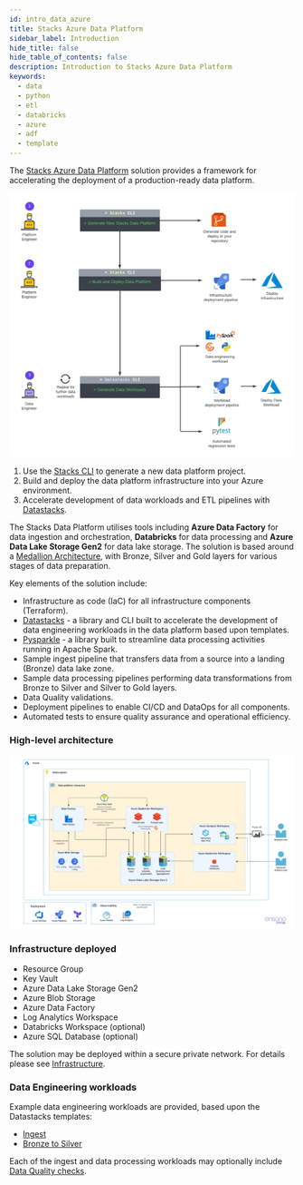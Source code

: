 ```yaml
---
id: intro_data_azure
title: Stacks Azure Data Platform
sidebar_label: Introduction
hide_title: false
hide_table_of_contents: false
description: Introduction to Stacks Azure Data Platform
keywords:
  - data
  - python
  - etl
  - databricks
  - azure
  - adf
  - template
---
```


The [Stacks Azure Data Platform](https://github.com/ensono/stacks-azure-data) solution provides
a framework for accelerating the deployment of a production-ready data platform.

![Stacks Data Overview](images/stacks-data-overview.png)

1. Use the [Stacks CLI](../../../stackscli/about) to generate a new data platform project.
2. Build and deploy the data platform infrastructure into your Azure environment.
3. Accelerate development of data workloads and ETL pipelines with [Datastacks](etl_pipelines/datastacks.md).

The Stacks Data Platform utilises tools including **Azure Data Factory** for data
ingestion and orchestration, **Databricks** for data processing and **Azure Data Lake Storage Gen2**
for data lake storage. The solution is based around a [Medallion Architecture](etl_pipelines/etl_intro_data_azure.md#data-pipelines), with Bronze, Silver and Gold layers for various stages of data preparation.

Key elements of the solution include:

* Infrastructure as code (IaC) for all infrastructure components (Terraform).
* [Datastacks](etl_pipelines/datastacks.md) - a library and CLI built to accelerate the development of data engineering
workloads in the data platform based upon templates.
* [Pysparkle](etl_pipelines/pysparkle/pysparkle_quickstart.md) - a library built to streamline data processing activities running in Apache Spark.
* Sample ingest pipeline that transfers data from a source into a landing (Bronze) data lake zone.
* Sample data processing pipelines performing data transformations from Bronze to Silver and Silver to Gold layers.
* Data Quality validations.
* Deployment pipelines to enable CI/CD and DataOps for all components.
* Automated tests to ensure quality assurance and operational efficiency.

### High-level architecture

![High-level architecture](images/Stacks_Azure_Data_Platform-HLD.png)

### Infrastructure deployed

* Resource Group
* Key Vault
* Azure Data Lake Storage Gen2
* Azure Blob Storage
* Azure Data Factory
* Log Analytics Workspace
* Databricks Workspace (optional)
* Azure SQL Database (optional)

The solution may be deployed within a secure private network. For details please see [Infrastructure](infrastructure_data_azure.md).

### Data Engineering workloads

Example data engineering workloads are provided, based upon the Datastacks templates:

* [Ingest](etl_pipelines/ingest_data_azure.md)
* [Bronze to Silver](etl_pipelines/silver_data_azure.md)

Each of the ingest and data processing workloads may optionally include [Data Quality checks](etl_pipelines/data_quality_azure.md).
